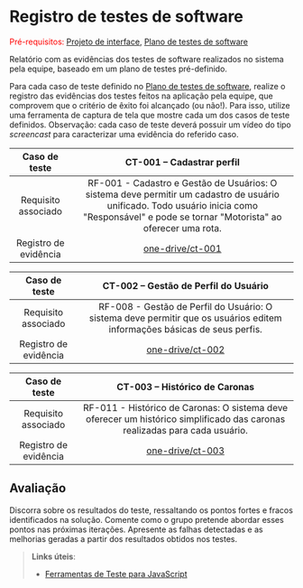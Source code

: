 # Registro de testes de software

<span style="color:red">Pré-requisitos: <a href="05-Projeto-interface.md"> Projeto de interface</a></span>, <a href="08-Plano-testes-software.md"> Plano de testes de software</a>

Relatório com as evidências dos testes de software realizados no sistema pela equipe, baseado em um plano de testes pré-definido.

Para cada caso de teste definido no <a href="08-Plano-testes-software.md"> Plano de testes de software</a>, realize o registro das evidências dos testes feitos na aplicação pela equipe, que comprovem que o critério de êxito foi alcançado (ou não!). Para isso, utilize uma ferramenta de captura de tela que mostre cada um dos casos de teste definidos. Observação: cada caso de teste deverá possuir um vídeo do tipo _screencast_ para caracterizar uma evidência do referido caso.

| **Caso de teste** 	| **CT-001 – Cadastrar perfil** 	|
|:---:	|:---:	|
| Requisito associado | RF-001 - Cadastro e Gestão de Usuários: O sistema deve permitir um cadastro de usuário unificado. Todo usuário inicia como "Responsável" e pode se tornar "Motorista" ao oferecer uma rota. |
| Registro de evidência | [one-drive/ct-001](https://sgapucminasbr-my.sharepoint.com/personal/1434009_sga_pucminas_br/_layouts/15/guestaccess.aspx?share=EeooG3W3f41AnAv4FGUgpjoBNUAVjBSqf0tmtADkJ6gzGQ&nav=eyJyZWZlcnJhbEluZm8iOnsicmVmZXJyYWxBcHAiOiJPbmVEcml2ZUZvckJ1c2luZXNzIiwicmVmZXJyYWxBcHBQbGF0Zm9ybSI6IldlYiIsInJlZmVycmFsTW9kZSI6InZpZXciLCJyZWZlcnJhbFZpZXciOiJNeUZpbGVzTGlua0NvcHkifX0&e=xbuhL9) |

| **Caso de teste** 	| **CT-002 – Gestão de Perfil do Usuário** 	|
|:---:	|:---:	|
| Requisito associado | RF-008 - Gestão de Perfil do Usuário: O sistema deve permitir que os usuários editem informações básicas de seus perfis. |
| Registro de evidência | [one-drive/ct-002](https://sgapucminasbr-my.sharepoint.com/personal/1284883_sga_pucminas_br/_layouts/15/guestaccess.aspx?share=EalAVk2cqT5DuoTtrV-mzxwBC-C0nrs42xiUIo8JOTWgjw&nav=eyJyZWZlcnJhbEluZm8iOnsicmVmZXJyYWxBcHAiOiJPbmVEcml2ZUZvckJ1c2luZXNzIiwicmVmZXJyYWxBcHBQbGF0Zm9ybSI6IldlYiIsInJlZmVycmFsTW9kZSI6InZpZXciLCJyZWZlcnJhbFZpZXciOiJNeUZpbGVzTGlua0NvcHkifX0&e=Cs6gxb) |

| **Caso de teste** 	| **CT-003 – Histórico de Caronas** 	|
|:---:	|:---:	|
| Requisito associado | RF-011 - Histórico de Caronas: O sistema deve oferecer um histórico simplificado das caronas realizadas para cada usuário. |
| Registro de evidência | [one-drive/ct-003](https://sgapucminasbr-my.sharepoint.com/personal/1284883_sga_pucminas_br/_layouts/15/guestaccess.aspx?share=EbGvN6EQywZAgyYrhZTJXogBVHDeY8cRT2mPJ_GctXj6EQ&e=AawkQd&nav=eyJyZWZlcnJhbEluZm8iOnsicmVmZXJyYWxBcHAiOiJTdHJlYW1XZWJBcHAiLCJyZWZlcnJhbFZpZXciOiJTaGFyZURpYWxvZy1MaW5rIiwicmVmZXJyYWxBcHBQbGF0Zm9ybSI6IldlYiIsInJlZmVycmFsTW9kZSI6InZpZXcifX0%3D) |

## Avaliação

Discorra sobre os resultados do teste, ressaltando os pontos fortes e fracos identificados na solução. Comente como o grupo pretende abordar esses pontos nas próximas iterações. Apresente as falhas detectadas e as melhorias geradas a partir dos resultados obtidos nos testes.

> **Links úteis**:
> - [Ferramentas de Teste para JavaScript](https://geekflare.com/javascript-unit-testing/)
